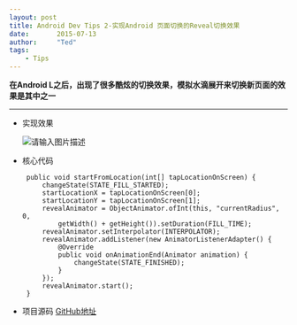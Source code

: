 ```yaml
---
layout: post
title: Android Dev Tips 2-实现Android 页面切换的Reveal切换效果
date:       2015-07-13
author:     "Ted"
tags:
    - Tips
---
```



**在Android L之后，出现了很多酷炫的切换效果，模拟水滴展开来切换新页面的效果是其中之一**


----------

 - 实现效果

    ![请输入图片描述][1]    
    
 - 核心代码

        public void startFromLocation(int[] tapLocationOnScreen) {
	        changeState(STATE_FILL_STARTED);
	        startLocationX = tapLocationOnScreen[0];
	        startLocationY = tapLocationOnScreen[1];
	        revealAnimator = ObjectAnimator.ofInt(this, "currentRadius", 0,
                getWidth() + getHeight()).setDuration(FILL_TIME);
	        revealAnimator.setInterpolator(INTERPOLATOR);
	        revealAnimator.addListener(new AnimatorListenerAdapter() {
	            @Override
	            public void onAnimationEnd(Animator animation) {
	                changeState(STATE_FINISHED);
	            }
	        });
	        revealAnimator.start();
        }

 - 项目源码
    [GitHub地址][2]

  [1]: http://7xkbzx.com1.z0.glb.clouddn.com/rippleJump.gif
  [2]: https://github.com/xiongwei-git/RippleJump



